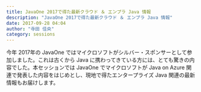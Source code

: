 ```yaml
---
title: JavaOne 2017で得た最新クラウド ＆ エンプラ Java 情報
description: "JavaOne 2017で得た最新クラウド ＆ エンプラ Java 情報"
date: 2017-09-28 04:04
author: "寺田 佳央"
category: sessions
---
```

今年 2017年の JavaOne ではマイクロソフトがシルバー・スポンサーとして参加しました。これは古くから Java に携わってきている方には、とても驚きの内容でした。本セッションでは JavaOne でマイクロソフトが Java on Azure 関連で発表した内容をはじめとし、現地で得たエンタープライズ Java 関連の最新情報もお届けします。